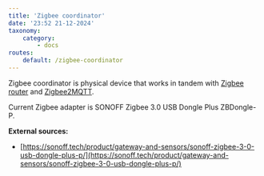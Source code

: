 ```yaml
---
title: 'Zigbee coordinator'
date: '23:52 21-12-2024'
taxonomy:
    category:
        - docs
routes:
    default: /zigbee-coordinator
---
```


Zigbee coordinator is physical device that works in tandem with [Zigbee router](/zigbee-router) and [Zigbee2MQTT](/zigbee2mqtt).

Current Zigbee adapter is SONOFF Zigbee 3.0 USB Dongle Plus ZBDongle-P.

**External sources:**
* [https://sonoff.tech/product/gateway-and-sensors/sonoff-zigbee-3-0-usb-dongle-plus-p/](https://sonoff.tech/product/gateway-and-sensors/sonoff-zigbee-3-0-usb-dongle-plus-p/)